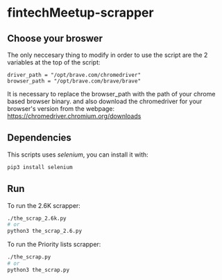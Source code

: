# fintechMeetup-scrapper

## Choose your broswer

The only neccesary thing to modify in order to use the script are the 2 variables at the top of the script:
```python3
driver_path = "/opt/brave.com/chromedriver"
browser_path = "/opt/brave.com/brave/brave"
```
It is necessary to replace the browser_path with the path of your chrome based browser binary.
and also download the chromedriver for your browser's version from the webpage: https://chromedriver.chromium.org/downloads

## Dependencies

This scripts uses *selenium*, you can install it with:
```bash
pip3 install selenium
```
## Run

To run the 2.6K scrapper:
```bash
./the_scrap_2.6k.py
# or
python3 the_scrap_2.6.py
```
To run the Priority lists scrapper:
```bash
./the_scrap.py
# or
python3 the_scrap.py
```
